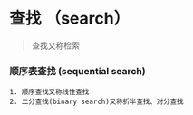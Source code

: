 # 查找 （search）
>查找又称检索

### 顺序表查找 (sequential search)
	1. 顺序查找又称线性查找
	2. 二分查找(binary search)又称折半查找、对分查找
	
	
	